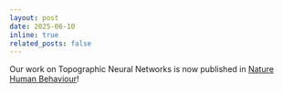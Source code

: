 ```yaml
---
layout: post
date: 2025-06-10
inline: true
related_posts: false
---
```


Our work on Topographic Neural Networks is now published in [Nature Human Behaviour](https://www.nature.com/articles/s41562-025-02220-7)!

